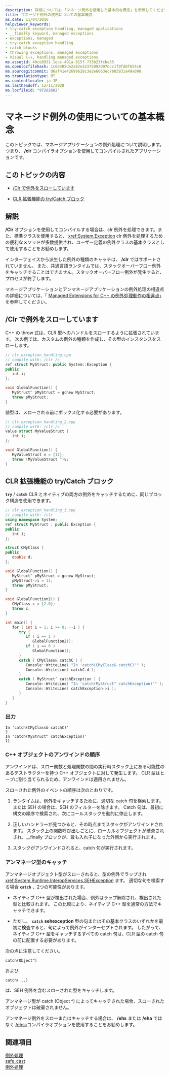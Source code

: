 ```yaml
---
description: 詳細については、「マネージ例外を使用した基本的な概念」を参照してください。
title: マネージド例外の使用についての基本概念
ms.date: 11/04/2016
helpviewer_keywords:
- try-catch exception handling, managed applications
- __finally keyword, managed exceptions
- exceptions, managed
- try-catch exception handling
- catch blocks
- throwing exceptions, managed exceptions
- Visual C++, handling managed exceptions
ms.assetid: 40ce8931-1ecc-491a-815f-733b23fcba35
ms.openlocfilehash: 1c6e405de2a82e32375092007dcc1f0fd8f654c0
ms.sourcegitcommit: d6af41e42699628c3e2e6063ec7b03931a49a098
ms.translationtype: MT
ms.contentlocale: ja-JP
ms.lasthandoff: 12/11/2020
ms.locfileid: "97282602"
---
```

# <a name="basic-concepts-in-using-managed-exceptions"></a>マネージド例外の使用についての基本概念

このトピックでは、マネージアプリケーションの例外処理について説明します。 つまり、 **/clr** コンパイラオプションを使用してコンパイルされたアプリケーションです。

## <a name="in-this-topic"></a>このトピックの内容

- [/Clr で例外をスローしています](#vcconbasicconceptsinusingmanagedexceptionsanchor1)

- [CLR 拡張機能の try/Catch ブロック](#vcconbasicconceptsinusingmanagedexceptionsanchor2)

## <a name="remarks"></a>解説

**/Clr** オプションを使用してコンパイルする場合は、clr 例外を処理できます。また、標準クラスを使用すると、 <xref:System.Exception> clr 例外を処理するための便利なメソッドが多数提供され、ユーザー定義の例外クラスの基本クラスとして使用することをお勧めします。

インターフェイスから派生した例外の種類のキャッチは、 **/clr** ではサポートされていません。 また、共通言語ランタイムでは、スタックオーバーフロー例外をキャッチすることはできません。スタックオーバーフロー例外が発生すると、プロセスが終了します。

マネージアプリケーションとアンマネージアプリケーションの例外処理の相違点の詳細については、「 [Managed Extensions for C++ の例外処理動作の相違点](../dotnet/differences-in-exception-handling-behavior-under-clr.md)」を参照してください。

## <a name="throwing-exceptions-under-clr"></a><a name="vcconbasicconceptsinusingmanagedexceptionsanchor1"></a> /Clr で例外をスローしています

C++ の throw 式は、CLR 型へのハンドルをスローするように拡張されています。 次の例では、カスタムの例外の種類を作成し、その型のインスタンスをスローします。

```cpp
// clr_exception_handling.cpp
// compile with: /clr /c
ref struct MyStruct: public System::Exception {
public:
   int i;
};

void GlobalFunction() {
   MyStruct^ pMyStruct = gcnew MyStruct;
   throw pMyStruct;
}
```

値型は、スローされる前にボックス化する必要があります。

```cpp
// clr_exception_handling_2.cpp
// compile with: /clr /c
value struct MyValueStruct {
   int i;
};

void GlobalFunction() {
   MyValueStruct v = {11};
   throw (MyValueStruct ^)v;
}
```

## <a name="trycatch-blocks-for-clr-extensions"></a><a name="vcconbasicconceptsinusingmanagedexceptionsanchor2"></a> CLR 拡張機能の try/Catch ブロック

**`try`** / **`catch`** CLR とネイティブの両方の例外をキャッチするために、同じブロック構造を使用できます。

```cpp
// clr_exception_handling_3.cpp
// compile with: /clr
using namespace System;
ref struct MyStruct : public Exception {
public:
   int i;
};

struct CMyClass {
public:
   double d;
};

void GlobalFunction() {
   MyStruct^ pMyStruct = gcnew MyStruct;
   pMyStruct->i = 11;
   throw pMyStruct;
}

void GlobalFunction2() {
   CMyClass c = {2.0};
   throw c;
}

int main() {
   for ( int i = 1; i >= 0; --i ) {
      try {
         if ( i == 1 )
            GlobalFunction2();
         if ( i == 0 )
            GlobalFunction();
      }
      catch ( CMyClass& catchC ) {
         Console::WriteLine( "In 'catch(CMyClass& catchC)'" );
         Console::WriteLine( catchC.d );
      }
      catch ( MyStruct^ catchException ) {
         Console::WriteLine( "In 'catch(MyStruct^ catchException)'" );
         Console::WriteLine( catchException->i );
      }
   }
}
```

### <a name="output"></a>出力

```
In 'catch(CMyClass& catchC)'
2
In 'catch(MyStruct^ catchException)'
11
```

### <a name="order-of-unwinding-for-c-objects"></a>C++ オブジェクトのアンワインドの順序

アンワインドは、スロー関数と処理関数の間の実行時スタック上にある可能性のあるデストラクターを持つ C++ オブジェクトに対して発生します。 CLR 型はヒープに割り当てられるため、アンワインドは適用されません。

スローされた例外のイベントの順序は次のとおりです。

1. ランタイムは、例外をキャッチするために、適切な catch 句を検索します。または SEH の場合は、SEH のフィルターを除きます。 Catch 句は、最初に構文の順序で検索され、次にコールスタックを動的に停止します。

1. 正しいハンドラーが見つかると、その時点までスタックがアンワインドされます。 スタック上の関数呼び出しごとに、ローカルオブジェクトが破棄されされ、__finally ブロックが、最も入れ子になった外側から実行されます。

1. スタックがアンワインドされると、catch 句が実行されます。

### <a name="catching-unmanaged-types"></a>アンマネージ型のキャッチ

アンマネージオブジェクト型がスローされると、型の例外でラップされ <xref:System.Runtime.InteropServices.SEHException> ます。 適切な句を検索する場合 **`catch`** 、2つの可能性があります。

- ネイティブ C++ 型が検出された場合、例外はラップ解除され、検出された型と比較されます。 この比較により、ネイティブ C++ 型を通常の方法でキャッチできます。

- ただし、 **`catch`** **sehexception** 型の句またはその基本クラスのいずれかを最初に検査すると、句によって例外がインターセプトされます。 したがって、ネイティブ C++ 型をキャッチするすべての catch 句は、CLR 型の catch 句の前に配置する必要があります。

次の点に注意してください。

```
catch(Object^)
```

および

```
catch(...)
```

は、SEH 例外を含むスローされた型をキャッチします。

アンマネージ型が catch (Object ^) によってキャッチされた場合、スローされたオブジェクトは破棄されません。

アンマネージ例外をスローまたはキャッチする場合は、 **/ehs** または **/eha** ではなく [/ehsc](../build/reference/eh-exception-handling-model.md)コンパイラオプションを使用することをお勧めします。

## <a name="see-also"></a>関連項目

[例外処理](../extensions/exception-handling-cpp-component-extensions.md)<br/>
[safe_cast](../extensions/safe-cast-cpp-component-extensions.md)<br/>
[例外処理](../cpp/exception-handling-in-visual-cpp.md)
